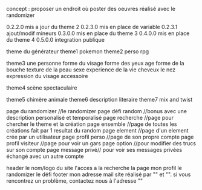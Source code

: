 concept : proposer un endroit où poster des oeuvres réalisé avec le randomizer

0.2.2.0 mis a jour du theme 2
0.2.3.0 mis en place de variable
0.2.3.1 ajout/modif mineurs
0.3.0.0 mis en place du theme 3
0.4.0.0 mis en place du theme 4
0.5.0.0 integration publique
	
theme du générateur
theme1 pokemon
theme2 perso rpg

theme3 une personne
	forme du visage
	forme des yeux
	age
	forme de la bouche
	texture de la peau
	sexe
	experience de la vie
	cheveux
	le nez
	expression du visage
	accessoire

theme4 scène spectaculaire

theme5 chimère animale
theme6 description literaire
theme7 mix and twist

page du randomizer //le randomizer
page défi random //bonus avec une description personalisé et temporalisé
page recherche //page pour chercher le theme et la création
page ensemble //page de toutes les créations fait par 1 resultat du random
page element //page d'un element crée par un utilisateur
page profil perso //page de son propre compte 
page profil visiteur //page pour voir un gars
page option //pour modifier des trucs sur son compte
page message privé// pour voir ses messages privées échangé avec un autre compte

header
	le nom/logo du site
	l'acces a la recherche
	la page mon profil
	le randomizer
	le défi
footer
	mon adresse mail
	site réalisé par "" et "". si vous rencontrez un problème, contactez nous à l'adresse ""